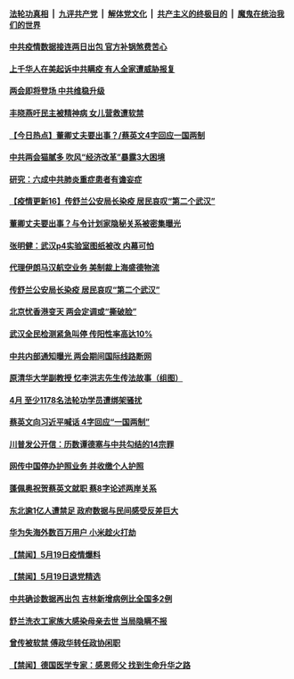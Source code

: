 

####  [法轮功真相](../../../../basic/blob/master/README.md?t=05210331) &nbsp;|&nbsp; [九评共产党](../../../../9ping.md/blob/master/README.md?t=05210331) &nbsp;|&nbsp; [解体党文化](../../../../jtdwh.md/blob/master/README.md?t=05210331)  &nbsp;|&nbsp; [共产主义的终极目的](../../../../gczydzjmd.md/blob/master/README.md?t=05210331) &nbsp;|&nbsp; [魔鬼在统治我们的世界](../../../../mgztzwmdsj.md/blob/master/README.md?t=05210331) 

#### [中共疫情数据接连两日出包 官方补锅煞费苦心](../pages/prog204/a102851895.md?t=05210331) 

#### [上千华人在美起诉中共瞒疫 有人全家遭威胁报复](../pages/prog204/a102851862.md?t=05210331) 

#### [两会即将登场 中共维稳升级](../pages/prog204/a102851718.md?t=05210331) 

#### [丰晓燕吁民主被精神病 女儿营救遭软禁](../pages/prog204/a102851711.md?t=05210331) 

#### [【今日热点】董卿丈夫要出事？/蔡英文4字回应一国两制](../pages/prog204/a102851628.md?t=05210331) 

#### [中共两会猫腻多 吹风“经济改革”暴露3大困境](../pages/prog204/a102851639.md?t=05210331) 

#### [研究：六成中共肺炎重症患者有谵妄症](../pages/prog204/a102851661.md?t=05210331) 

#### [【疫情更新16】传舒兰公安局长染疫 居民哀叹“第二个武汉”](../pages/prog204/a102849540.md?t=05210331) 

#### [董卿丈夫要出事？与令计划家隐秘关系被密集曝光](../pages/prog204/a102851570.md?t=05210331) 

#### [张明健：武汉p4实验室图纸被改 内幕可怕](../pages/prog204/a102851571.md?t=05210331) 

#### [代理伊朗马汉航空业务 美制裁上海盛德物流](../pages/prog204/a102851534.md?t=05210331) 

#### [传舒兰公安局长染疫 居民哀叹“第二个武汉”](../pages/prog204/a102851515.md?t=05210331) 

#### [北京忧香港变天 两会定调或“撕破脸”](../pages/prog204/a102851511.md?t=05210331) 

#### [武汉全民检测紧急叫停 传阳性率高达10%](../pages/prog204/a102851488.md?t=05210331) 

#### [中共内部通知曝光 两会期间国际线路断网](../pages/prog204/a102851463.md?t=05210331) 

#### [原清华大学副教授 忆李洪志先生传法故事（组图）](../pages/prog204/a102851469.md?t=05210331) 

#### [4月 至少1178名法轮功学员遭绑架骚扰](../pages/prog204/a102851392.md?t=05210331) 

#### [蔡英文向习近平喊话 4字回应“一国两制”](../pages/prog204/a102851363.md?t=05210331) 

#### [川普发公开信：历数谭德塞与中共勾结的14宗罪](../pages/prog204/a102851343.md?t=05210331) 

#### [网传中国停办护照业务 并收缴个人护照](../pages/prog204/a102851251.md?t=05210331) 

#### [蓬佩奥祝贺蔡英文就职 蔡8字论述两岸关系](../pages/prog204/a102851219.md?t=05210331) 

#### [东北逾1亿人遭禁足 政府数据与民间感受反差巨大](../pages/prog204/a102851050.md?t=05210331) 


#### [华为失海外数百万用户 小米趁火打劫](../pages/prog204/a102851145.md?t=05210331) 

#### [【禁闻】5月19日疫情爆料](../pages/prog204/a102851095.md?t=05210331) 

#### [【禁闻】5月19日退党精选](../pages/prog204/a102851083.md?t=05210331) 

#### [中共确诊数据再出包 吉林新增病例比全国多2例](../pages/prog204/a102850957.md?t=05210331) 

#### [舒兰洗衣工家族大感染母亲去世 当局隐瞒不报](../pages/prog204/a102850995.md?t=05210331) 

#### [曾传被软禁 傅政华转任政协闲职](../pages/prog204/a102850987.md?t=05210331) 

#### [【禁闻】德国医学专家：感恩师父  找到生命升华之路](../pages/prog204/a102850988.md?t=05210331) 

